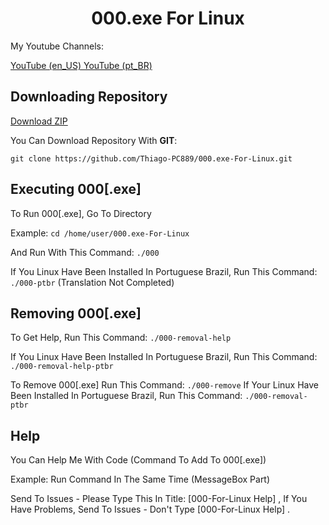 <h1 align="center">000.exe For Linux</h1>

My Youtube Channels:

<a href="https://www.youtube.com/@thiagotutorialseng1021">
YouTube (en_US)
</a>

<a href="https://www.youtube.com/@thiagotutoriais1021">
YouTube (pt_BR)
</a>

## Downloading Repository
<a href="https://github.com/Thiago-PC889/000.exe-For-Linux/archive/refs/heads/main.zip">
  Download ZIP
</a>

You Can Download Repository With **GIT**:

```git clone https://github.com/Thiago-PC889/000.exe-For-Linux.git```

## Executing 000[.exe]
To Run 000[.exe], Go To Directory

Example: ```cd /home/user/000.exe-For-Linux```

And Run With This Command: ```./000```

If You Linux Have Been Installed In Portuguese Brazil, Run This Command: ```./000-ptbr``` (Translation Not Completed)

## Removing 000[.exe]
To Get Help, Run This Command: ```./000-removal-help```

If You Linux Have Been Installed In Portuguese Brazil, Run This Command: ```./000-removal-help-ptbr```

To Remove 000[.exe] Run This Command: ```./000-remove```
If Your Linux Have Been Installed In Portuguese Brazil, Run This Command: ```./000-removal-ptbr```

## Help
You Can Help Me With Code (Command To Add To 000[.exe])

Example: Run Command In The Same Time (MessageBox Part)

Send To Issues - Please Type This In Title: [000-For-Linux Help] , If You Have Problems, Send To Issues - Don't Type [000-For-Linux Help] .
